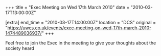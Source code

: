 +++
title = "Exec Meeting on Wed 17th March 2010"
date = "2010-03-17T13:00:00Z"

[extra]
end_time = "2010-03-17T14:00:00Z"
location = "DCS"
original = "https://uwcs.co.uk/events/exec-meeting-on-wed-17th-march-2010-1474489036937/"
+++

Feel free to join the Exec in the meeting to give your thoughts about the society heard

